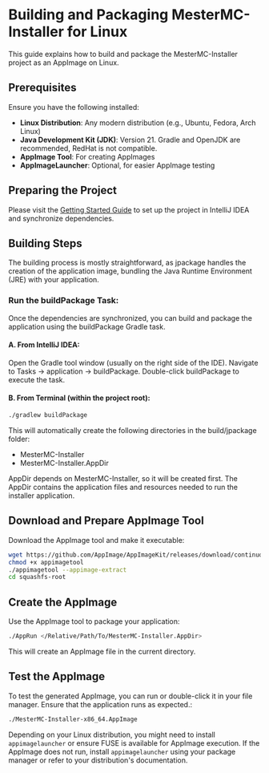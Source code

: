 # Building and Packaging MesterMC-Installer for Linux

This guide explains how to build and package the MesterMC-Installer project as an AppImage on Linux.

## Prerequisites
Ensure you have the following installed:
- **Linux Distribution**: Any modern distribution (e.g., Ubuntu, Fedora, Arch Linux)
- **Java Development Kit (JDK)**: Version 21. Gradle and OpenJDK are recommended, RedHat is not compatible.
- **AppImage Tool**: For creating AppImages
- **AppImageLauncher**: Optional, for easier AppImage testing


## Preparing the Project
Please visit the [Getting Started Guide](https://github.com/TavstalDev/MesterMC-Installer/blob/master/docs/building/getting-started.md) to set up the project in IntelliJ IDEA and synchronize dependencies.

## Building Steps
The building process is mostly straightforward, as jpackage handles the creation of the application image, bundling the Java Runtime Environment (JRE) with your application.

### Run the buildPackage Task:
Once the dependencies are synchronized, you can build and package the application using the buildPackage Gradle task.

#### A. From IntelliJ IDEA:
Open the Gradle tool window (usually on the right side of the IDE).
Navigate to Tasks -> application -> buildPackage.
Double-click buildPackage to execute the task.
#### B. From Terminal (within the project root):
```bash
./gradlew buildPackage
```

This will automatically create the following directories in the build/jpackage folder:
- MesterMC-Installer
- MesterMC-Installer.AppDir

AppDir depends on MesterMC-Installer, so it will be created first. 
The AppDir contains the application files and resources needed to run the installer application.

## Download and Prepare AppImage Tool
Download the AppImage tool and make it executable:
```bash
wget https://github.com/AppImage/AppImageKit/releases/download/continuous/appimagetool-x86_64.AppImage -O appimagetool
chmod +x appimagetool
./appimagetool --appimage-extract
cd squashfs-root
```

## Create the AppImage
Use the AppImage tool to package your application:
```bash
./AppRun </Relative/Path/To/MesterMC-Installer.AppDir>
```

This will create an AppImage file in the current directory.

## Test the AppImage
To test the generated AppImage, you can run or double-click it in your file manager. 
Ensure that the application runs as expected.:
```bash
./MesterMC-Installer-x86_64.AppImage
```

Depending on your Linux distribution, you might need to install ``appimagelauncher`` or ensure FUSE is available for AppImage execution. 
If the AppImage does not run, install ``appimagelauncher`` using your package manager or refer to your distribution's documentation.